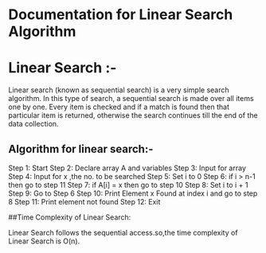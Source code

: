 # Documentation for Linear Search Algorithm

# Linear Search :-

Linear search (known as sequential search) is a very simple search algorithm.
In this type of search, a sequential search is made over all items one by one.
Every item is checked and if a match is found then that particular item is returned,
otherwise the search continues till the end of the data collection.

## Algorithm for linear search:-
Step 1: Start
Step 2: Declare array A and variables
Step 3: Input for array
Step 4: Input for x ,the no. to be searched
Step 5: Set i to 0
Step 6: if i > n-1 then go to step 11
Step 7: if A[i] = x then go to step 10
Step 8: Set i to i + 1
Step 9: Go to Step 6
Step 10: Print Element x Found at index i and go to step 8
Step 11: Print element not found
Step 12: Exit


##Time Complexity of Linear Search:

Linear Search follows the sequential access.so,the time complexity of Linear Search is O(n).